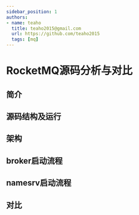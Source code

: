 ```yaml
---
sidebar_position: 1
authors:
- name: teaho
  title: teaho2015@gmail.com
  url: https://github.com/teaho2015
  tags: [mq]
---
```


# RocketMQ源码分析与对比

## 简介

## 源码结构及运行



## 架构


## broker启动流程


## namesrv启动流程


## 对比
